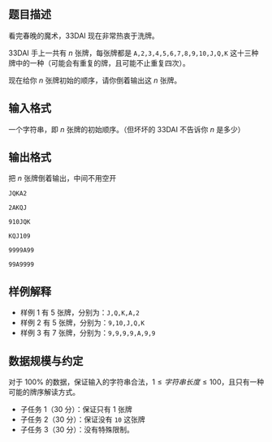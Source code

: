 ## 题目描述

看完春晚的魔术，33DAI 现在非常热衷于洗牌。

33DAI 手上一共有 $n$ 张牌，每张牌都是 `A,2,3,4,5,6,7,8,9,10,J,Q,K` 这十三种牌中的一种（可能会有重复的牌，且可能不止重复四次）。

现在给你 $n$ 张牌初始的顺序，请你倒着输出这 $n$ 张牌。


## 输入格式

一个字符串，即 $n$ 张牌的初始顺序。（但坏坏的 33DAI 不告诉你 $n$ 是多少）

## 输出格式

把 $n$ 张牌倒着输出，中间不用空开

```input1
JQKA2
```

```output1
2AKQJ
```

```input2
910JQK
```

```output2
KQJ109
```

```input3
9999A99
```

```output3
99A9999
```


## 样例解释

- 样例 1 有 $5$ 张牌，分别为：`J,Q,K,A,2`
- 样例 2 有 $5$ 张牌，分别为：`9,10,J,Q,K`
- 样例 3 有 $7$ 张牌，分别为：`9,9,9,9,A,9,9`

## 数据规模与约定

对于 $100\%$ 的数据，保证输入的字符串合法，$1\le 字符串长度\le 100$，且只有一种可能的牌序解读方式。

- 子任务 1（30 分）：保证只有 $1$ 张牌
- 子任务 2（30 分）：保证没有 `10` 这张牌
- 子任务 3（30 分）：没有特殊限制。